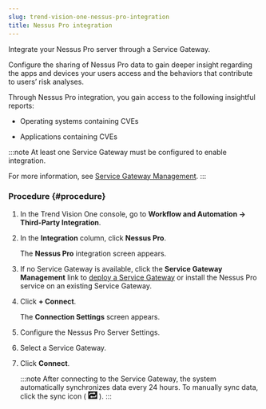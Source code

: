 ```yaml
---
slug: trend-vision-one-nessus-pro-integration
title: Nessus Pro integration
---
```


Integrate your Nessus Pro server through a Service Gateway.

Configure the sharing of Nessus Pro data to gain deeper insight regarding the apps and devices your users access and the behaviors that contribute to users’ risk analyses.

Through Nessus Pro integration, you gain access to the following insightful reports:

- Operating systems containing CVEs

- Applications containing CVEs

:::note
At least one Service Gateway must be configured to enable integration.

For more information, see [Service Gateway Management](service-gateway-management.md).
:::

### Procedure {#procedure}

1.  In the Trend Vision One console, go to **Workflow and Automation → Third-Party Integration**.

2.  In the **Integration** column, click **Nessus Pro**.

    The **Nessus Pro** integration screen appears.

3.  If no Service Gateway is available, click the **Service Gateway Management** link to [deploy a Service Gateway](deployment-guides.md) or install the Nessus Pro service on an existing Service Gateway.

4.  Click **+ Connect**.

    The **Connection Settings** screen appears.

5.  Configure the Nessus Pro Server Settings.

6.  Select a Service Gateway.

7.  Click **Connect**.

    :::note
    After connecting to the Service Gateway, the system automatically synchronizes data every 24 hours. To manually sync data, click the sync icon ( ![](/images/syncDataIcon=GUID-faeddf7f-b24a-4942-bcec-1e075bbbc2b0.webp) ).
    :::
